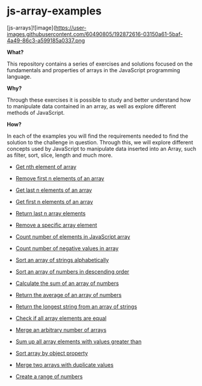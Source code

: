 # js-array-examples

[js-arrays]![image](https://user-images.githubusercontent.com/60490805/192872616-03150a61-5baf-4a49-86c3-a599185a0337.png


**What?**

This repository contains a series of exercises and solutions focused on the fundamentals and properties of arrays in the JavaScript programming language.


**Why?**

Through these exercises it is possible to study and better understand how to manipulate data contained in an array, as well as explore different methods of JavaScript.


**How?**

In each of the examples you will find the requirements needed to find the solution to the challenge in question. Through this, we will explore different concepts used by JavaScript to manipulate data inserted into an Array, such as filter, sort, slice, length and much more.

- [Get nth element of array](https://github.com/Camilacslopes/js-array-examples/blob/main/nthElement.js)

- [Remove first n elements of an array](https://github.com/Camilacslopes/js-array-examples/blob/main/removeFirst.js)

- [Get last n elements of an array](https://github.com/Camilacslopes/js-array-examples/blob/main/getLast.js)

- [Get first n elements of an array](https://github.com/Camilacslopes/js-array-examples/blob/main/getFirst.js)

- [Return last n array elements](https://github.com/Camilacslopes/js-array-examples/blob/main/returnLast.js)

- [Remove a specific array element](https://github.com/Camilacslopes/js-array-examples/blob/main/removeElement.js)

- [Count number of elements in JavaScript array](https://github.com/Camilacslopes/js-array-examples/blob/main/countArray.js)

- [Count number of negative values in array](https://github.com/Camilacslopes/js-array-examples/blob/main/countNegative.js)

- [Sort an array of strings alphabetically](https://github.com/Camilacslopes/js-array-examples/blob/main/sortAlphabetic.js)

- [Sort an array of numbers in descending order](https://github.com/Camilacslopes/js-array-examples/blob/main/sortDesc.js)

- [Calculate the sum of an array of numbers](https://github.com/Camilacslopes/js-array-examples/blob/main/sumArray.js)

- [Return the average of an array of numbers](https://github.com/Camilacslopes/js-array-examples/blob/main/averageArray.js)

- [Return the longest string from an array of strings](https://github.com/Camilacslopes/js-array-examples/blob/main/longestString.js)

- [Check if all array elements are equal](https://github.com/Camilacslopes/js-array-examples/blob/main/checkEqual.js)

- [Merge an arbitrary number of arrays](https://github.com/Camilacslopes/js-array-examples/blob/main/mergeArrays.js)

- [Sum up all array elements with values greater than](https://github.com/Camilacslopes/js-array-examples/blob/main/sumGreater.js)

- [Sort array by object property](https://github.com/Camilacslopes/js-array-examples/blob/main/sortArrObj.js)

- [Merge two arrays with duplicate values](https://github.com/Camilacslopes/js-array-examples/blob/main/mergeTwoArr.js)

- [Create a range of numbers](https://github.com/Camilacslopes/js-array-examples/blob/main/rangeArray.js)
